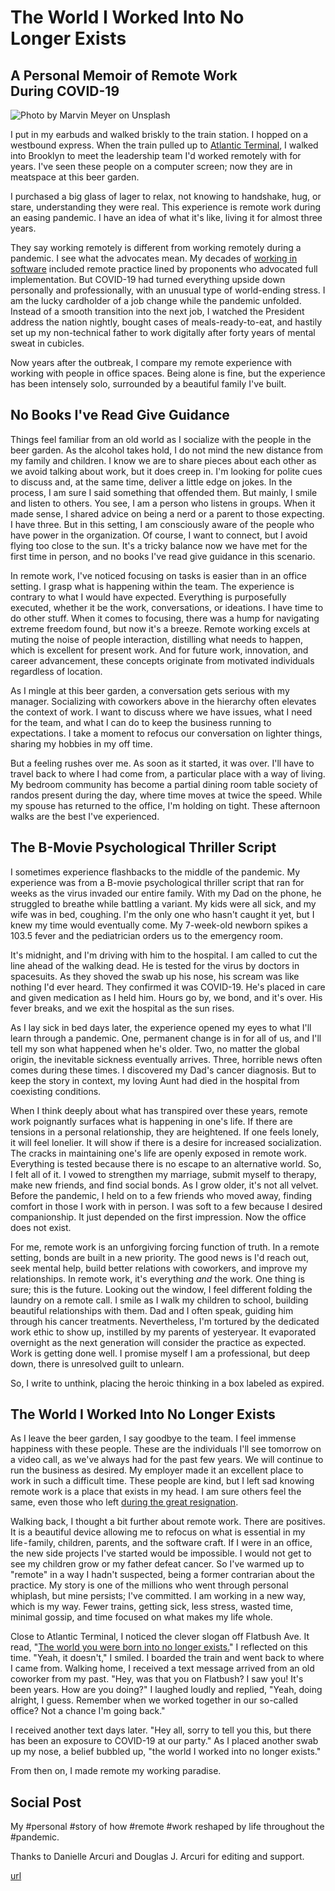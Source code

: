 # The World I Worked Into No Longer Exists
## A Personal Memoir of Remote Work During COVID-19

![Photo by Marvin Meyer on Unsplash](images/59-01.jpeg)

I put in my earbuds and walked briskly to the train station. I hopped on a westbound express. When the train pulled up to [Atlantic Terminal](https://en.wikipedia.org/wiki/Atlantic_Terminal), I walked into Brooklyn to meet the leadership team I'd worked remotely with for years. I've seen these people on a computer screen; now they are in meatspace at this beer garden.

I purchased a big glass of lager to relax, not knowing to handshake, hug, or stare, understanding they were real. This experience is remote work during an easing pandemic. I have an idea of what it's like, living it for almost three years.

They say working remotely is different from working remotely during a pandemic. I see what the advocates mean. My decades of [working in software](https://medium.com/@solidi/my-goal-is-to-ship-c772f63c278d) included remote practice lined by proponents who advocated full implementation. But COVID-19 had turned everything upside down personally and professionally, with an unusual type of world-ending stress. I am the lucky cardholder of a job change while the pandemic unfolded. Instead of a smooth transition into the next job, I watched the President address the nation nightly, bought cases of meals-ready-to-eat, and hastily set up my non-technical father to work digitally after forty years of mental sweat in cubicles.

Now years after the outbreak, I compare my remote experience with working with people in office spaces. Being alone is fine, but the experience has been intensely solo, surrounded by a beautiful family I've built.

## No Books I've Read Give Guidance

Things feel familiar from an old world as I socialize with the people in the beer garden. As the alcohol takes hold, I do not mind the new distance from my family and children. I know we are to share pieces about each other as we avoid talking about work, but it does creep in. I'm looking for polite cues to discuss and, at the same time, deliver a little edge on jokes. In the process, I am sure I said something that offended them. But mainly, I smile and listen to others. You see, I am a person who listens in groups. When it made sense, I shared advice on being a nerd or a parent to those expecting. I have three. But in this setting, I am consciously aware of the people who have power in the organization. Of course, I want to connect, but I avoid flying too close to the sun. It's a tricky balance now we have met for the first time in person, and no books I've read give guidance in this scenario.

In remote work, I've noticed focusing on tasks is easier than in an office setting. I grasp what is happening within the team. The experience is contrary to what I would have expected. Everything is purposefully executed, whether it be the work, conversations, or ideations. I have time to do other stuff. When it comes to focusing, there was a hump for navigating extreme freedom found, but now it's a breeze. Remote working excels at muting the noise of people interaction, distilling what needs to happen, which is excellent for present work. And for future work, innovation, and career advancement, these concepts originate from motivated individuals regardless of location.

As I mingle at this beer garden, a conversation gets serious with my manager. Socializing with coworkers above in the hierarchy often elevates the context of work. I want to discuss where we have issues, what I need for the team, and what I can do to keep the business running to expectations. I take a moment to refocus our conversation on lighter things, sharing my hobbies in my off time.

But a feeling rushes over me. As soon as it started, it was over. I'll have to travel back to where I had come from, a particular place with a way of living. My bedroom community has become a partial dining room table society of randos present during the day, where time moves at twice the speed. While my spouse has returned to the office, I'm holding on tight. These afternoon walks are the best I've experienced.

## The B-Movie Psychological Thriller Script

I sometimes experience flashbacks to the middle of the pandemic. My experience was from a B-movie psychological thriller script that ran for weeks as the virus invaded our entire family. With my Dad on the phone, he struggled to breathe while battling a variant. My kids were all sick, and my wife was in bed, coughing. I'm the only one who hasn't caught it yet, but I knew my time would eventually come. My 7-week-old newborn spikes a 103.5 fever and the pediatrician orders us to the emergency room.

It's midnight, and I'm driving with him to the hospital. I am called to cut the line ahead of the walking dead. He is tested for the virus by doctors in spacesuits. As they shoved the swab up his nose, his scream was like nothing I'd ever heard. They confirmed it was COVID-19. He's placed in care and given medication as I held him. Hours go by, we bond, and it's over. His fever breaks, and we exit the hospital as the sun rises.

As I lay sick in bed days later, the experience opened my eyes to what I'll learn through a pandemic. One, permanent change is in for all of us, and I'll tell my son what happened when he's older. Two, no matter the global origin, the inevitable sickness eventually arrives. Three, horrible news often comes during these times. I discovered my Dad's cancer diagnosis. But to keep the story in context, my loving Aunt had died in the hospital from coexisting conditions.

When I think deeply about what has transpired over these years, remote work poignantly surfaces what is happening in one's life. If there are tensions in a personal relationship, they are heightened. If one feels lonely, it will feel lonelier. It will show if there is a desire for increased socialization. The cracks in maintaining one's life are openly exposed in remote work. Everything is tested because there is no escape to an alternative world. So, I felt all of it. I vowed to strengthen my marriage, submit myself to therapy, make new friends, and find social bonds. As I grow older, it's not all velvet. Before the pandemic, I held on to a few friends who moved away, finding comfort in those I work with in person. I was soft to a few because I desired companionship. It just depended on the first impression. Now the office does not exist.

For me, remote work is an unforgiving forcing function of truth. In a remote setting, bonds are built in a new priority. The good news is I'd reach out, seek mental help, build better relations with coworkers, and improve my relationships. In remote work, it's everything *and* the work. One thing is sure; this is the future. Looking out the window, I feel different folding the laundry on a remote call. I smile as I walk my children to school, building beautiful relationships with them. Dad and I often speak, guiding him through his cancer treatments. Nevertheless, I'm tortured by the dedicated work ethic to show up, instilled by my parents of yesteryear. It evaporated overnight as the next generation will consider the practice as expected. Work is getting done well. I promise myself I am a professional, but deep down, there is unresolved guilt to unlearn.

So, I write to unthink, placing the heroic thinking in a box labeled as expired.

## The World I Worked Into No Longer Exists

As I leave the beer garden, I say goodbye to the team. I feel immense happiness with these people. These are the individuals I'll see tomorrow on a video call, as we've always had for the past few years. We will continue to run the business as desired. My employer made it an excellent place to work in such a difficult time. These people are kind, but I left sad knowing remote work is a place that exists in my head. I am sure others feel the same, even those who left [during the great resignation](https://betterprogramming.pub/in-software-when-an-engineer-exits-the-team-1e550303cff8).

Walking back, I thought a bit further about remote work. There are positives. It is a beautiful device allowing me to refocus on what is essential in my life - family, children, parents, and the software craft. If I were in an office, the new side projects I've started would be impossible. I would not get to see my children grow or my father defeat cancer. So I've warmed up to "remote" in a way I hadn't suspected, being a former contrarian about the practice. My story is one of the millions who went through personal whiplash, but mine persists; I've committed. I am working in a new way, which is my way. Fewer trains, getting sick, less stress, wasted time, minimal gossip, and time focused on what makes my life whole.

Close to Atlantic Terminal, I noticed the clever slogan off Flatbush Ave. It read, "[The world you were born into no longer exists.](https://www.reddit.com/r/Millennials/comments/ps3r69/your_parents_raised_you_for_a_world_that_no/)" I reflected on this time. "Yeah, it doesn't," I smiled. I boarded the train and went back to where I came from. Walking home, I received a text message arrived from an old coworker from my past. "Hey, was that you on Flatbush? I saw you! It's been years. How are you doing?" I laughed loudly and replied, "Yeah, doing alright, I guess. Remember when we worked together in our so-called office? Not a chance I'm going back."

I received another text days later. "Hey all, sorry to tell you this, but there has been an exposure to COVID-19 at our party." As I placed another swab up my nose, a belief bubbled up, "the world I worked into no longer exists."

From then on, I made remote my working paradise.

## Social Post

My #personal #story of how #remote #work reshaped by life throughout the #pandemic.

Thanks to Danielle Arcuri and Douglas J. Arcuri for editing and support.

[url](https://medium.com/@solidi/the-world-i-worked-into-no-longer-exists-732659963058)
